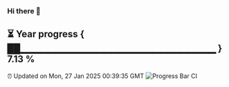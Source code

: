 ### Hi there 👋
⏳ Year progress { ██▁▁▁▁▁▁▁▁▁▁▁▁▁▁▁▁▁▁▁▁▁▁▁▁▁▁▁▁ } 7.13 %
---
⏰ Updated on Mon, 27 Jan 2025 00:39:35 GMT
![Progress Bar CI](https://github.com/Moyi321/Moyi321/workflows/Progress%20Bar%20CI/badge.svg)
